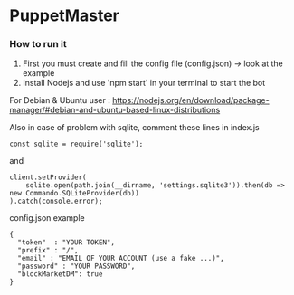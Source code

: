# PuppetMaster

### How to run it
1. First you must create and fill the config file (config.json) -> look at the example
2. Install Nodejs and use 'npm start' in your terminal to start the bot

For Debian & Ubuntu user : https://nodejs.org/en/download/package-manager/#debian-and-ubuntu-based-linux-distributions

Also in case of problem with sqlite, comment these lines in index.js
```
const sqlite = require('sqlite');
``` 
and 
```
client.setProvider(
    sqlite.open(path.join(__dirname, 'settings.sqlite3')).then(db => new Commando.SQLiteProvider(db))
).catch(console.error);
```

config.json example
```
{ 
  "token"  : "YOUR TOKEN",
  "prefix" : "/",
  "email" : "EMAIL OF YOUR ACCOUNT (use a fake ...)",
  "password" : "YOUR PASSWORD",
  "blockMarketDM": true
}
```
